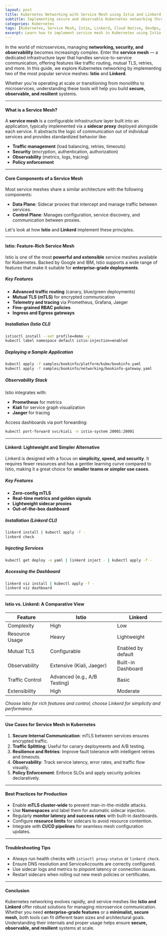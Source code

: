 ```yaml
---
layout: post
title: Kubernetes Networking with Service Mesh using Istio and Linkerd
subtitle: Implementing secure and observable Kubernetes networking through Istio and Linkerd service meshes
categories: Kubernetes
tags: [Kubernetes, Service Mesh, Istio, Linkerd, Cloud Native, DevOps, Networking, Microservices]
excerpt: Learn how to implement service mesh in Kubernetes using Istio and Linkerd to enable advanced networking, observability, and security for microservices in production environments.
---
```

In the world of microservices, managing **networking, security, and observability** becomes increasingly complex. Enter the **service mesh** — a dedicated infrastructure layer that handles service-to-service communication, offering features like traffic routing, mutual TLS, retries, and more. In this guide, we explore Kubernetes networking by implementing two of the most popular service meshes: **Istio** and **Linkerd**.

Whether you're operating at scale or transitioning from monoliths to microservices, understanding these tools will help you build **secure, observable, and resilient** systems.

---

#### What is a Service Mesh?

A **service mesh** is a configurable infrastructure layer built into an application, typically implemented via a **sidecar proxy** deployed alongside each service. It abstracts the logic of communication out of individual services and provides standardized behavior like:

- **Traffic management** (load balancing, retries, timeouts)
- **Security** (encryption, authentication, authorization)
- **Observability** (metrics, logs, tracing)
- **Policy enforcement**

---

#### Core Components of a Service Mesh

Most service meshes share a similar architecture with the following components:

- **Data Plane**: Sidecar proxies that intercept and manage traffic between services.
- **Control Plane**: Manages configuration, service discovery, and communication between proxies.

Let's look at how **Istio** and **Linkerd** implement these principles.

---

#### Istio: Feature-Rich Service Mesh

Istio is one of the most **powerful and extensible** service meshes available for Kubernetes. Backed by Google and IBM, Istio supports a wide range of features that make it suitable for **enterprise-grade deployments**.

##### Key Features

- **Advanced traffic routing** (canary, blue/green deployments)
- **Mutual TLS (mTLS)** for encrypted communication
- **Telemetry and tracing** via Prometheus, Grafana, Jaeger
- **Fine-grained RBAC policies**
- **Ingress and Egress gateways**

##### Installation (Istio CLI)

```bash
istioctl install --set profile=demo -y
kubectl label namespace default istio-injection=enabled
```

##### Deploying a Sample Application

```bash
kubectl apply -f samples/bookinfo/platform/kube/bookinfo.yaml
kubectl apply -f samples/bookinfo/networking/bookinfo-gateway.yaml
```

##### Observability Stack

Istio integrates with:

- **Prometheus** for metrics
- **Kiali** for service graph visualization
- **Jaeger** for tracing

Access dashboards via port forwarding:

```bash
kubectl port-forward svc/kiali -n istio-system 20001:20001
```

---

#### Linkerd: Lightweight and Simpler Alternative

Linkerd is designed with a focus on **simplicity, speed, and security**. It requires fewer resources and has a gentler learning curve compared to Istio, making it a great choice for **smaller teams or simpler use cases**.

##### Key Features

- **Zero-config mTLS**
- **Real-time metrics and golden signals**
- **Lightweight sidecar proxies**
- **Out-of-the-box dashboard**

##### Installation (Linkerd CLI)

```bash
linkerd install | kubectl apply -f -
linkerd check
```

##### Injecting Services

```bash
kubectl get deploy -o yaml | linkerd inject - | kubectl apply -f -
```

##### Accessing the Dashboard

```bash
linkerd viz install | kubectl apply -f -
linkerd viz dashboard
```

---

#### Istio vs. Linkerd: A Comparative View

| Feature            | Istio                         | Linkerd                     |
|--------------------|-------------------------------|-----------------------------|
| Complexity         | High                          | Low                         |
| Resource Usage     | Heavy                         | Lightweight                 |
| Mutual TLS         | Configurable                  | Enabled by default          |
| Observability      | Extensive (Kiali, Jaeger)     | Built-in Dashboard          |
| Traffic Control    | Advanced (e.g., A/B Testing)  | Basic                       |
| Extensibility      | High                          | Moderate                    |

*Choose Istio for rich features and control; choose Linkerd for simplicity and performance.*

---

#### Use Cases for Service Mesh in Kubernetes

1. **Secure Internal Communication**: mTLS between services ensures encrypted traffic.
2. **Traffic Splitting**: Useful for canary deployments and A/B testing.
3. **Resilience and Retries**: Improve fault tolerance with intelligent retries and timeouts.
4. **Observability**: Track service latency, error rates, and traffic flow visually.
5. **Policy Enforcement**: Enforce SLOs and apply security policies declaratively.

---

#### Best Practices for Production

- Enable **mTLS cluster-wide** to prevent man-in-the-middle attacks.
- Use **Namespaces** and label them for automatic sidecar injection.
- Regularly **monitor latency and success rates** with built-in dashboards.
- Configure **resource limits** for sidecars to avoid resource contention.
- Integrate with **CI/CD pipelines** for seamless mesh configuration updates.

---

#### Troubleshooting Tips

- Always run health checks with `istioctl proxy-status` or `linkerd check`.
- Ensure DNS resolution and ServiceAccounts are correctly configured.
- Use sidecar logs and metrics to pinpoint latency or connection issues.
- Restart sidecars when rolling out new mesh policies or certificates.

---

#### Conclusion

Kubernetes networking evolves rapidly, and service meshes like **Istio and Linkerd** offer robust solutions for managing microservice communication. Whether you need **enterprise-grade features** or a **minimalist, secure mesh**, both tools can fit different team sizes and architectural goals. Understanding their internals and proper usage helps ensure **secure, observable, and resilient** systems at scale.


